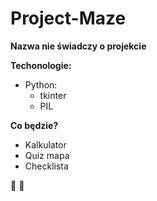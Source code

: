 # Project-Maze
**Nazwa nie świadczy o projekcie**

**Techonologie:**
* Python: 
  * tkinter
  * PIL
  
**Co będzie?**
* Kalkulator
* Quiz mapa
* Checklista

&#x1F34E; &#x1F4D7;

